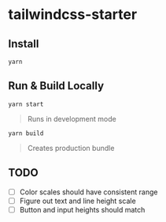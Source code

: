 # tailwindcss-starter

## Install

```
yarn
```

## Run & Build Locally

```
yarn start
```

> Runs in development mode

```
yarn build
```

> Creates production bundle

## TODO

- [ ] Color scales should have consistent range
- [ ] Figure out text and line height scale
- [ ] Button and input heights should match
